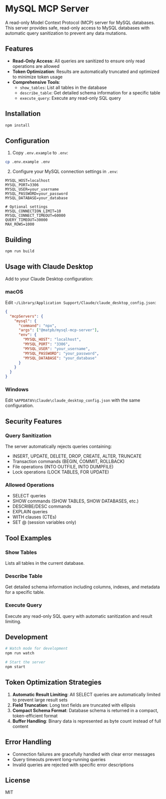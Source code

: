 # MySQL MCP Server

A read-only Model Context Protocol (MCP) server for MySQL databases. This server provides safe, read-only access to MySQL databases with automatic query sanitization to prevent any data mutations.

## Features

- **Read-Only Access**: All queries are sanitized to ensure only read operations are allowed
- **Token Optimization**: Results are automatically truncated and optimized to minimize token usage
- **Comprehensive Tools**:
  - `show_tables`: List all tables in the database
  - `describe_table`: Get detailed schema information for a specific table
  - `execute_query`: Execute any read-only SQL query

## Installation

```bash
npm install
```

## Configuration

1. Copy `.env.example` to `.env`:
```bash
cp .env.example .env
```

2. Configure your MySQL connection settings in `.env`:
```env
MYSQL_HOST=localhost
MYSQL_PORT=3306
MYSQL_USER=your_username
MYSQL_PASSWORD=your_password
MYSQL_DATABASE=your_database

# Optional settings
MYSQL_CONNECTION_LIMIT=10
MYSQL_CONNECT_TIMEOUT=60000
QUERY_TIMEOUT=30000
MAX_ROWS=1000
```

## Building

```bash
npm run build
```

## Usage with Claude Desktop

Add to your Claude Desktop configuration:

### macOS
Edit `~/Library/Application Support/Claude/claude_desktop_config.json`:

```json
{
  "mcpServers": {
    "mysql": {
      "command": "npx",
      "args": ["@matpb/mysql-mcp-server"],
      "env": {
        "MYSQL_HOST": "localhost",
        "MYSQL_PORT": "3306",
        "MYSQL_USER": "your_username",
        "MYSQL_PASSWORD": "your_password",
        "MYSQL_DATABASE": "your_database"
      }
    }
  }
}
```

### Windows
Edit `%APPDATA%\Claude\claude_desktop_config.json` with the same configuration.

## Security Features

### Query Sanitization
The server automatically rejects queries containing:
- INSERT, UPDATE, DELETE, DROP, CREATE, ALTER, TRUNCATE
- Transaction commands (BEGIN, COMMIT, ROLLBACK)
- File operations (INTO OUTFILE, INTO DUMPFILE)
- Lock operations (LOCK TABLES, FOR UPDATE)

### Allowed Operations
- SELECT queries
- SHOW commands (SHOW TABLES, SHOW DATABASES, etc.)
- DESCRIBE/DESC commands
- EXPLAIN queries
- WITH clauses (CTEs)
- SET @ (session variables only)

## Tool Examples

### Show Tables
Lists all tables in the current database.

### Describe Table
Get detailed schema information including columns, indexes, and metadata for a specific table.

### Execute Query
Execute any read-only SQL query with automatic sanitization and result limiting.

## Development

```bash
# Watch mode for development
npm run watch

# Start the server
npm start
```

## Token Optimization Strategies

1. **Automatic Result Limiting**: All SELECT queries are automatically limited to prevent large result sets
2. **Field Truncation**: Long text fields are truncated with ellipsis
3. **Compact Schema Format**: Database schema is returned in a compact, token-efficient format
4. **Buffer Handling**: Binary data is represented as byte count instead of full content

## Error Handling

- Connection failures are gracefully handled with clear error messages
- Query timeouts prevent long-running queries
- Invalid queries are rejected with specific error descriptions

## License

MIT
